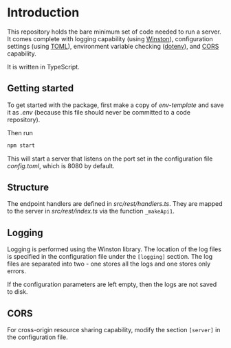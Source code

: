 # Introduction

This repository holds the bare minimum set of code needed to run a server. It comes complete with logging capability (using [Winston](https://www.npmjs.com/package/winston)), configuration settings (using [TOML](https://www.npmjs.com/package/toml)), environment variable checking ([dotenv](https://www.npmjs.com/package/dotenv)), and [CORS](https://www.npmjs.com/package/cors) capability.

It is written in TypeScript.

## Getting started

To get started with the package, first make a copy of _env-template_ and save it as _.env_ (because this file should never be committed to a code repository).

Then run

```bash
npm start
```

This will start a server that listens on the port set in the configuration file _config.toml_, which is 8080 by default.

## Structure

The endpoint handlers are defined in _src/rest/handlers.ts_. They are mapped to the server in _src/rest/index.ts_ via the function `_makeApi1`.

## Logging

Logging is performed using the Winston library. The location of the log files is specified in the configuration file under the `[logging]` section. The log files are separated into two - one stores all the logs and one stores only errors.

If the configuration parameters are left empty, then the logs are not saved to disk.

## CORS

For cross-origin resource sharing capability, modify the section `[server]` in the configuration file.
